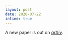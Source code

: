 ```yaml
---
layout: post
date: 2020-07-22 
inline: true
---
```


A new paper is out on [*arXiv*](https://arxiv.org/abs/2006.02951). 